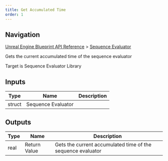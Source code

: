 ```yaml
---
title: Get Accumulated Time
order: 1
---
```

## Navigation

[Unreal Engine Blueprint API Reference](https://dev.epicgames.com/documentation/en-us/unreal-engine/BlueprintAPI) > [Sequence Evaluator](https://dev.epicgames.com/documentation/en-us/unreal-engine/BlueprintAPI/SequenceEvaluator)

Gets the current accumulated time of the sequence evaluator

Target is Sequence Evaluator Library

## Inputs

| Type | Name | Description |
| --- | --- | --- |
| struct | Sequence Evaluator |  |

## Outputs

| Type | Name | Description |
| --- | --- | --- |
| real | Return Value | Gets the current accumulated time of the sequence evaluator |
